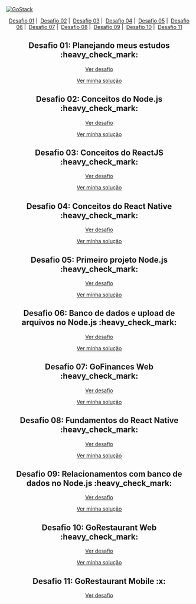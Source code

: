 <a href="https://rocketseat.com.br/gostack">
  <img alt="GoStack" src="https://storage.googleapis.com/golden-wind/bootcamp-gostack/header-desafios.png" />
</a>

<p align = "center">
   <a href="#01">Desafio 01</a>&nbsp;|&nbsp;
   <a href="#02">Desafio 02</a>&nbsp;|&nbsp;
   <a href="#03">Desafio 03</a>&nbsp;|&nbsp;
   <a href="#04">Desafio 04</a>&nbsp;|&nbsp;
   <a href="#05">Desafio 05</a>&nbsp;|&nbsp;
   <a href="#06">Desafio 06</a>&nbsp;|&nbsp;
   <a href="#07">Desafio 07</a>&nbsp;|&nbsp;
   <a href="#08">Desafio 08</a>&nbsp;|&nbsp;
   <a href="#09">Desafio 09</a>&nbsp;|&nbsp;
   <a href="#10">Desafio 10</a>&nbsp;|&nbsp;
   <a href="#11">Desafio 11</a>
</p>

<h2 id="01" align="center"> Desafio 01: Planejando meus estudos :heavy_check_mark: </h2>

<p align="center">
  <a href="https://github.com/Rocketseat/bootcamp-gostack-desafios/tree/master/desafio-01">Ver desafio</a>
</p>

<p align="center">
  <a href="https://uploaddeimagens.com.br/images/002/581/935/original/Selection_014.png?1586481635">Ver minha solução</a>
</p>

<h2 id="02" align="center"> Desafio 02: Conceitos do Node.js :heavy_check_mark: </h2>

<p align="center">
  <a href="https://github.com/Rocketseat/bootcamp-gostack-desafios/tree/master/desafio-conceitos-nodejs">Ver desafio</a>
</p>

<p align="center">
  <a href="https://github.com/navarrotheus/gostack-challenges/tree/master/challenge-02">Ver minha solução</a>
</p>

<h2 id="03" align="center"> Desafio 03: Conceitos do ReactJS :heavy_check_mark: </h2>

<p align="center">
  <a href="https://github.com/Rocketseat/bootcamp-gostack-desafios/tree/master/desafio-conceitos-reactjs">Ver desafio</a>
</p>

<p align="center">
  <a href="https://github.com/navarrotheus/gostack-challenges/tree/master/challenge-03">Ver minha solução</a>
</p>

<h2 id="04" align="center"> Desafio 04: Conceitos do React Native :heavy_check_mark: </h2>

<p align="center">
  <a href="https://github.com/Rocketseat/bootcamp-gostack-desafios/tree/master/desafio-conceitos-react-native">Ver desafio</a>
</p>

<p align="center">
  <a href="https://github.com/navarrotheus/gostack-challenges/tree/master/challenge-04">Ver minha solução</a>
</p>


<h2 id="05" align="center"> Desafio 05: Primeiro projeto Node.js :heavy_check_mark: </h2>

<p align="center">
  <a href="https://github.com/Rocketseat/bootcamp-gostack-desafios/tree/master/desafio-fundamentos-nodejs">Ver desafio</a>
</p>

<p align="center">
  <a href="https://github.com/navarrotheus/gostack-challenges/tree/master/challenge-05">Ver minha solução</a>
</p>

<h2 id="06" align="center"> Desafio 06: Banco de dados e upload de arquivos no Node.js :heavy_check_mark: </h2>

<p align="center">
  <a href="https://github.com/Rocketseat/bootcamp-gostack-desafios/tree/master/desafio-database-upload">Ver desafio</a>
</p>

<p align="center">
  <a href="https://github.com/navarrotheus/gostack-challenges/tree/master/challenge-06">Ver minha solução</a>
</p>

<h2 id="07" align="center"> Desafio 07: GoFinances Web :heavy_check_mark: </h2>

<p align="center">
  <a href="https://github.com/Rocketseat/bootcamp-gostack-desafios/tree/master/desafio-fundamentos-reactjs">Ver desafio</a>
</p>

<p align="center">
  <a href="https://github.com/navarrotheus/gostack-challenges/tree/master/challenge-07">Ver minha solução</a>
</p>

<h2 id="08" align="center"> Desafio 08: Fundamentos do React Native :heavy_check_mark: </h2>

<p align="center">
  <a href="https://github.com/Rocketseat/bootcamp-gostack-desafios/tree/master/desafio-fundamentos-react-native">Ver desafio</a>
</p>

<p align="center">
  <a href="https://github.com/navarrotheus/gostack-challenges/tree/master/challenge-08">Ver minha solução</a>
</p>

<h2 id="09" align="center"> Desafio 09: Relacionamentos com banco de dados no Node.js :heavy_check_mark: </h2>

<p align="center">
  <a href="https://github.com/Rocketseat/bootcamp-gostack-desafios/tree/master/desafio-database-relations">Ver desafio</a>
</p>

<p align="center">
  <a href="https://github.com/navarrotheus/gostack-challenges/tree/master/challenge-09">Ver minha solução</a>
</p>

<h2 id="10" align="center"> Desafio 10: GoRestaurant Web :heavy_check_mark: </h2>

<p align="center">
  <a href="https://github.com/rocketseat-education/bootcamp-gostack-desafios/tree/master/desafio-reactjs-crud">Ver desafio</a>
</p>

<p align="center">
  <a href="https://github.com/navarrotheus/gostack-challenges/tree/master/challenge-10">Ver minha solução</a>
</p>

<h2 id="11" align="center"> Desafio 11: GoRestaurant Mobile :x: </h2>

<p align="center">
  <a href="https://github.com/rocketseat-education/bootcamp-gostack-desafios/tree/master/desafio-react-native-delivery">Ver desafio</a>
</p>


